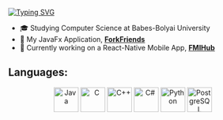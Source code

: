[![Typing SVG](https://readme-typing-svg.demolab.com/?lines=Hi+,+I'm+Adelina!;Here+are+some+things+about+me:&color=FADADD)](https://git.io/typing-svg)

- 🎓 Studying Computer Science at Babes-Bolyai University 
- 🍴 My JavaFx Application, [**ForkFriends**](https://github.com/acadelina/ForkFriends)
- 🌱 Currently working on a React-Native Mobile App, [**FMIHub**](https://github.com/H0R4T1U/fmi-mobile-frontend)

##  **Languages:**
<p align="center">
  <img src="https://cdn.jsdelivr.net/gh/devicons/devicon/icons/java/java-original.svg" alt="Java" width="50" height="50"/>
  <img src="https://cdn.jsdelivr.net/gh/devicons/devicon/icons/c/c-original.svg" alt="C" width="50" height="50"/>
  <img src="https://cdn.jsdelivr.net/gh/devicons/devicon/icons/cplusplus/cplusplus-original.svg" alt="C++" width="50" height="50"/>
  <img src="https://cdn.jsdelivr.net/gh/devicons/devicon/icons/csharp/csharp-original.svg" alt="C#" width="50" height="50"/>
  <img src="https://cdn.jsdelivr.net/gh/devicons/devicon/icons/python/python-original.svg" alt="Python" width="50" height="50"/>
  <img src="https://cdn.jsdelivr.net/gh/devicons/devicon/icons/postgresql/postgresql-original.svg" alt="PostgreSQL" width="50" height="50"/>
</p>



